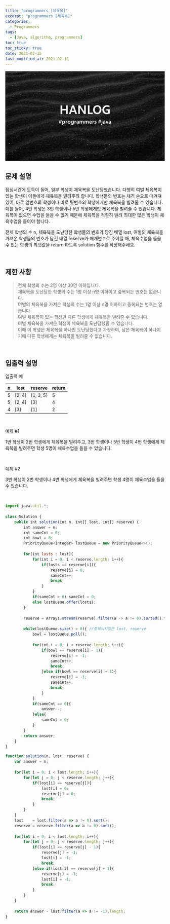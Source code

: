 ```yaml
---
title: "programmers [체육복]"
excerpt: "programmers [체육복]"
categories:
  - Programmers
tags:
  - [Java, algorithm, programmers]
toc: true
toc_sticky: true
date: 2021-02-15
last_modified_at: 2021-02-15
---
```


![HAN.jpg](/assets/images/programmers.png)

## 문제 설명

점심시간에 도둑이 들어, 일부 학생이 체육복을 도난당했습니다. 다행히 여벌 체육복이 있는 학생이 이들에게 체육복을 빌려주려 합니다. 학생들의 번호는 체격 순으로 매겨져 있어, 바로 앞번호의 학생이나 바로 뒷번호의 학생에게만 체육복을 빌려줄 수 있습니다. 예를 들어, 4번 학생은 3번 학생이나 5번 학생에게만 체육복을 빌려줄 수 있습니다. 체육복이 없으면 수업을 들을 수 없기 때문에 체육복을 적절히 빌려 최대한 많은 학생이 체육수업을 들어야 합니다.<br>

전체 학생의 수 n, 체육복을 도난당한 학생들의 번호가 담긴 배열 lost, 여벌의 체육복을 가져온 학생들의 번호가 담긴 배열 reserve가 매개변수로 주어질 때, 체육수업을 들을 수 있는 학생의 최댓값을 return 하도록 solution 함수를 작성해주세요.

<br>

## 제한 사항

> 전체 학생의 수는 2명 이상 30명 이하입니다.<br>
체육복을 도난당한 학생의 수는 1명 이상 n명 이하이고 중복되는 번호는 없습니다.<br>
여벌의 체육복을 가져온 학생의 수는 1명 이상 n명 이하이고 중복되는 번호는 없습니다.<br>
여벌 체육복이 있는 학생만 다른 학생에게 체육복을 빌려줄 수 있습니다.<br>
여벌 체육복을 가져온 학생이 체육복을 도난당했을 수 있습니다.<br>
이때 이 학생은 체육복을 하나만 도난당했다고 가정하며, 남은 체육복이 하나이기에 다른 학생에게는 체육복을 빌려줄 수 없습니다.

<br>

## 입출력 설명

입출력 예

|n|lost|reserve|return|
|------|---|---|---|
|5|[2, 4]|[1, 3, 5]|5|
|5|[2, 4]|[3]|4|
|4|[3]|[1]|2|

<br>

예제 #1 <br>

1번 학생이 2번 학생에게 체육복을 빌려주고, 3번 학생이나 5번 학생이 4번 학생에게 체육복을 빌려주면 학생 5명이 체육수업을 들을 수 있습니다.

<br>

예제 #2 <br>

3번 학생이 2번 학생이나 4번 학생에게 체육복을 빌려주면 학생 4명이 체육수업을 들을 수 있습니다.

<br>

```js
import java.util.*;

class Solution {
    public int solution(int n, int[] lost, int[] reserve) {
        int answer = n;
        int sameCnt = 0;
        int bowl = 0;
        PriorityQueue<Integer> lostQueue = new PriorityQueue<>();
        
        for(int losts : lost){
            for(int i = 0; i < reserve.length; i++){
                if(losts == reserve[i]){
                    reserve[i] = 0;
                    sameCnt++;
                    break;
                }
            }
            if(sameCnt > 0) sameCnt = 0;
            else lostQueue.offer(losts);
        }
        
        reserve = Arrays.stream(reserve).filter(a -> a != 0).sorted().toArray();
        
        while(lostQueue.size() > 0){ //중복되지않은 lost, reserve
            bowl = lostQueue.poll();
            
            for(int i = 0; i < reserve.length; i++){
                if(bowl == reserve[i] - 1){
                    reserve[i] = -1;
                    sameCnt++;
                    break;
                }else if(bowl == reserve[i] + 1){
                    reserve[i] = -1;
                    sameCnt++;
                    break; 
                }
            }
            if(sameCnt == 0){
                answer--;
            }else{
                sameCnt = 0;
            }
        }
        return answer;
    }
}
```

```js
function solution(n, lost, reserve) {
    var answer = n;
    
    for(let i = 0; i < lost.length; i++){
        for(let j = 0; j < reserve.length; j++){
            if(lost[i] == reserve[j]){
                lost[i] = 0;
                reserve[j] = 0;
                break;
            }
        }
    }
    lost    = lost.filter(a => a != 0).sort();
    reserve = reserve.filter(a => a != 0).sort();
    
    for(let i = 0; i < lost.length; i++){
        for(let j = 0; j < reserve.length; j++){
            if(lost[i] == reserve[j] - 1){
                reserve[j] = -1;
                lost[i] = -1;
                break;
            }else if(lost[i] == reserve[j] + 1){
                reserve[j] = -1;
                lost[i] = -1;
                break;
            }
        }
    }
    
    return answer - lost.filter(a => a != -1).length;
}
```
